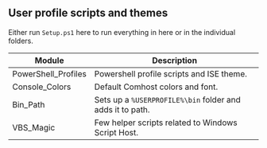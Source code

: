 ## User profile scripts and themes
Either run `Setup.ps1` here to run everything in here or in the individual folders.

| Module | Description |
| ------ | ----------- |
| PowerShell_Profiles | Powershell profile scripts and ISE theme. |
| Console_Colors | Default Comhost colors and font. |
| Bin_Path | Sets up a `%USERPROFILE%\bin` folder and adds it to path. |
| VBS_Magic | Few helper scripts related to Windows Script Host. |
